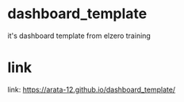 # dashboard_template
it's dashboard template from elzero training
 # link 
 link: https://arata-12.github.io/dashboard_template/
